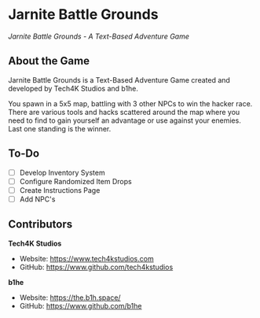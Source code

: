 # Jarnite Battle Grounds
*Jarnite Battle Grounds - A Text-Based Adventure Game*

## About the Game

Jarnite Battle Grounds is a Text-Based Adventure Game created and developed by Tech4K Studios and b1he.

You spawn in a 5x5 map, battling with 3 other NPCs to win the hacker race. There are various tools and hacks scattered around the map where you need to find to gain yourself an advantage or use against your enemies. Last one standing is the winner.

## To-Do

- [ ] Develop Inventory System
- [ ] Configure Randomized Item Drops
- [ ] Create Instructions Page
- [ ] Add NPC's

## Contributors

**Tech4K Studios**
- Website: https://www.tech4kstudios.com
- GitHub: https://www.github.com/tech4kstudios

**b1he**
- Website: https://the.b1h.space/
- GitHub: https://www.github.com/b1he
